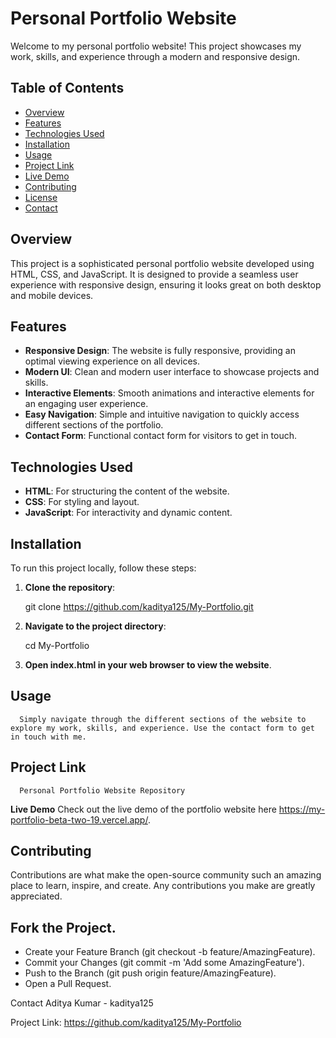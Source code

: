 # Personal Portfolio Website

Welcome to my personal portfolio website! This project showcases my work, skills, and experience through a modern and responsive design.

## Table of Contents

- [Overview](#overview)
- [Features](#features)
- [Technologies Used](#technologies-used)
- [Installation](#installation)
- [Usage](#usage)
- [Project Link](#project-link)
- [Live Demo](#live-demo)
- [Contributing](#contributing)
- [License](#license)
- [Contact](#contact)

## Overview

This project is a sophisticated personal portfolio website developed using HTML, CSS, and JavaScript. It is designed to provide a seamless user experience with responsive design, ensuring it looks great on both desktop and mobile devices.

## Features

- **Responsive Design**: The website is fully responsive, providing an optimal viewing experience on all devices.
- **Modern UI**: Clean and modern user interface to showcase projects and skills.
- **Interactive Elements**: Smooth animations and interactive elements for an engaging user experience.
- **Easy Navigation**: Simple and intuitive navigation to quickly access different sections of the portfolio.
- **Contact Form**: Functional contact form for visitors to get in touch.

## Technologies Used

- **HTML**: For structuring the content of the website.
- **CSS**: For styling and layout.
- **JavaScript**: For interactivity and dynamic content.

## Installation

To run this project locally, follow these steps:

1. **Clone the repository**:
   
   git clone https://github.com/kaditya125/My-Portfolio.git
   
2.  **Navigate to the project directory**:


     cd My-Portfolio
3.  **Open index.html in your web browser to view the website**.

## Usage
      Simply navigate through the different sections of the website to explore my work, skills, and experience. Use the contact form to get in touch with me.

## Project Link
      Personal Portfolio Website Repository

 **Live Demo**
     Check out the live demo of the portfolio website here https://my-portfolio-beta-two-19.vercel.app/.

## Contributing
   Contributions are what make the open-source community such an amazing place to learn, inspire, and create. Any contributions you make are greatly appreciated.

## Fork the Project.
- Create your Feature Branch (git checkout -b feature/AmazingFeature).
- Commit your Changes (git commit -m 'Add some AmazingFeature').
- Push to the Branch (git push origin feature/AmazingFeature).
- Open a Pull Request.


Contact
Aditya Kumar - kaditya125

Project Link: https://github.com/kaditya125/My-Portfolio
